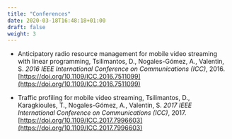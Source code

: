 ```yaml
---
title: "Conferences"
date: 2020-03-18T16:48:18+01:00
draft: false
weight: 3
---
```



* Anticipatory radio resource management for mobile video streaming with linear programming, Tsilimantos, D., Nogales-Gómez, A., Valentin, S. _2016 IEEE International Conference on Communications (ICC)_, 2016.
[https://doi.org/10.1109/ICC.2016.7511099](https://doi.org/10.1109/ICC.2016.7511099)

* Traffic profiling for mobile video streaming, Tsilimantos, D., Karagkioules, T., Nogales-Gómez, A., Valentin, S. _2017 IEEE International Conference on Communications (ICC)_, 2017.
[https://doi.org/10.1109/ICC.2017.7996603](https://doi.org/10.1109/ICC.2017.7996603)



